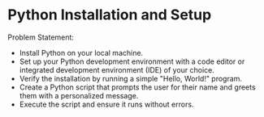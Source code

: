 # Python Installation and Setup

Problem Statement:
- Install Python on your local machine.
- Set up your Python development environment with a code editor or integrated development environment (IDE) of your choice.
- Verify the installation by running a simple "Hello, World!" program.
- Create a Python script that prompts the user for their name and greets them with a personalized message.
- Execute the script and ensure it runs without errors.
